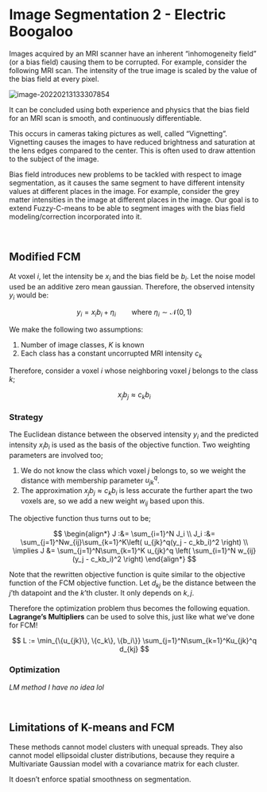 # Image Segmentation 2 - Electric Boogaloo

Images acquired by an MRI scanner have an inherent “inhomogeneity field” (or a bias field) causing them to be corrupted. For example, consider the following MRI scan. The intensity of the true image is scaled by the value of the bias field at every pixel.

![image-20220213133307854](E:\Github\AkashCherukuri.github.io\assets\images\typora\image-20220213133307854.png)

It can be concluded using both experience and physics that the bias field for an MRI scan is smooth, and continuously differentiable.

This occurs in cameras taking pictures as well, called “Vignetting”. Vignetting causes the images to have reduced brightness and saturation at the lens edges compared to the center. This is often used to draw attention to the subject of the image.

Bias field introduces new problems to be tackled with respect to image segmentation, as it causes the same segment to have different intensity values at different places in the image. For example, consider the grey matter intensities in the image at different places in the image. Our goal is to extend Fuzzy-C-means to be able to segment images with the bias field modeling/correction incorporated into it.

&nbsp;

## Modified FCM

At voxel $i$, let the intensity be $x_i$ and the bias field be $b_i$. Let the noise model used be an additive zero mean gaussian. Therefore, the observed intensity $y_i$ would be:


$$
y_i = x_ib_i + \eta_i \qquad \text{where }\eta_i\sim\mathcal{N}(0,1)
$$


We make the following two assumptions:

1. Number of image classes, $K$ is known
2. Each class has a constant uncorrupted MRI intensity $c_k$

Therefore, consider a voxel $i$ whose neighboring voxel $j$ belongs to the class $k$;


$$
x_jb_j \approx c_kb_i
$$


### Strategy

The Euclidean distance between the observed intensity $y_i$ and the predicted intensity $x_ib_i$ is used as the basis of the objective function. Two weighting parameters are involved too;

1. We do not know the class which voxel $j$ belongs to, so we weight the distance with membership parameter $u_{jk}^q$.
2. The approximation $x_jb_j \approx c_kb_i$ is less accurate the further apart the two voxels are, so we add a new weight $w_{ij}$ based upon this.

The objective function thus turns out to be;


$$
\begin{align*}
J :&= \sum_{i=1}^N J_i \\
J_i :&= \sum_{j=1}^Nw_{ij}\sum_{k=1}^K\left( u_{jk}^q(y_j - c_kb_i)^2 \right) \\
\implies J &= \sum_{j=1}^N\sum_{k=1}^K u_{jk}^q \left( \sum_{i=1}^N w_{ij} (y_j - c_kb_i)^2 \right)
\end{align*}
$$


Note that the rewritten objective function is quite similar to the objective function of the FCM objective function. Let $d_{kj}$ be the distance between the $j$’th datapoint and the $k$’th cluster. It only depends on $k,j$.

Therefore the optimization problem thus becomes the following equation. **Lagrange’s Multipliers** can be used to solve this, just like what we’ve done for FCM!


$$
L := \min_{\{u_{jk}\}, \{c_k\}, \{b_i\}} \sum_{j=1}^N\sum_{k=1}^Ku_{jk}^q d_{kj}
$$


### Optimization

*LM method I have no idea lol*



&nbsp;



## Limitations of K-means and FCM

These methods cannot model clusters with unequal spreads. They also cannot model ellipsoidal cluster distributions, because they require a Multivariate Gaussian model with a covariance matrix for each cluster.

It doesn’t enforce spatial smoothness on segmentation. 
